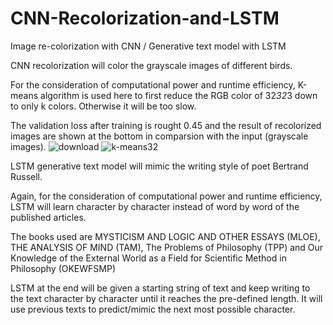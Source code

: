 # CNN-Recolorization-and-LSTM
Image re-colorization with CNN / Generative text model with LSTM

CNN recolorization will color the grayscale images of different birds. 

For the consideration of computational power and runtime efficiency, K-means algorithm is used here to first reduce the RGB color of 32*32*3 down to only k colors. Otherwise it will be too slow.

The validation loss after training is rought 0.45 and the result of recolorized images are shown at the bottom in comparsion with the input (grayscale images).
![download](https://user-images.githubusercontent.com/25105806/109872512-61b5c700-7c21-11eb-9932-0689bee035b0.png)
![k-means32](https://user-images.githubusercontent.com/25105806/109872519-64b0b780-7c21-11eb-830d-583a49125dee.png)




LSTM generative text model will mimic the writing style of poet Bertrand Russell.

Again, for the consideration of computational power and runtime efficiency, LSTM will learn character by character instead of word by word of the published articles.

The books used are MYSTICISM AND LOGIC AND OTHER ESSAYS (MLOE), THE ANALYSIS OF MIND (TAM), The Problems of Philosophy (TPP) and Our Knowledge of the External World as a Field for Scientific Method in Philosophy (OKEWFSMP)

LSTM at the end will be given a starting string of text and keep writing to the text character by character until it reaches the pre-defined length. It will use previous texts to predict/mimic the next most possible character.
